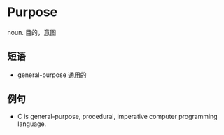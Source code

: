 # Purpose

noun. 目的，意图

## 短语

* general-purpose 通用的

## 例句

* C is general-purpose, procedural, imperative computer programming language.
